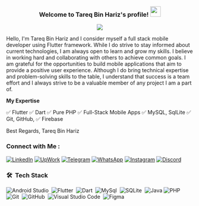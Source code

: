 
<h3 align="center">
  Welcome to Tareq Bin Hariz's profile!
  <img src="https://media.giphy.com/media/hvRJCLFzcasrR4ia7z/giphy.gif" width="28">
</h3>

<!-- Typing SVG by DenverCoder1 - https://github.com/DenverCoder1/readme-typing-svg -->
<p align="center">
  <a href="https://github.com/DenverCoder1/readme-typing-svg"><img src="https://readme-typing-svg.herokuapp.com/?lines=Full-Stack%20Mobile%20Developer;Always%20learning%20new%20things&font=Fira%20Code&center=true&width=440&height=45&color=f75c7e&vCenter=true&size=22"></a>
</p> 

Hello, I'm Tareq Bin Hariz and I consider myself a full stack mobile developer using Flutter framework. While I do strive to stay informed about current technologies, I am always open to learn and grow my skills. I believe in working hard and collaborating with others to achieve common goals. I am grateful for the opportunities to build mobile applications that aim to provide a positive user experience. Although I do bring technical expertise and problem-solving skills to the table, I understand that success is a team effort and I always strive to be a valuable member of any project I am a part of.

________________________My Expertise________________________

✅ Flutter
✅ Dart
✅ Pure PHP
✅ Full-Stack Mobile Apps
✅ MySQL, SqlLite
✅ Git, GitHub,
✅ Firebase

Best Regards,
Tareq Bin Hariz

### Connect with Me :

  [![LinkedIn](https://img.shields.io/badge/LinkedIn-0077B5?style=for-the-badge&logo=linkedin&logoColor=white)](https://linkedin.com/in/tareq-bin-hariz-0202092b0)
  [![UpWork](https://img.shields.io/badge/UpWork-14a800?style=for-the-badge&logo=upwork&logoColor=white)](https://www.upwork.com/freelancers/~01b01f84f604897150)
  [![Telegram](https://img.shields.io/badge/Telegram-30a3e6?style=for-the-badge&logo=telegram&logoColor=white)](https://t.me/@tareqbinhariz)
  [![WhatsApp](https://img.shields.io/badge/WhatsApp-25D366?style=for-the-badge&logo=whatsapp&logoColor=white)](https://wa.me/735696794)
  [![Instagram](https://img.shields.io/badge/-Instagram-%23E4405F?style=for-the-badge&logo=instagram&logoColor=white)](https://www.instagram.com/tareqbinhariz/)
  [![Discord](https://img.shields.io/badge/Discord-7289DA?style=for-the-badge&logo=discord&logoColor=white)](https://discordapp.com/channels/@me/tareqbinhariz/)

### 🛠 &nbsp;Tech Stack
![Android Studio](https://img.shields.io/badge/-AndroidStudio-05122A?style=flat&logo=AndroidStudio)&nbsp;
![Flutter](https://img.shields.io/badge/-Flutter-05122A?style=flat&logo=Flutter&logoColor=007ACC)&nbsp;
![Dart](https://img.shields.io/badge/-Dart-05122A?style=flat&logo=Dart&logoColor=007ACC)&nbsp;
![MySql](https://img.shields.io/badge/-MySql-05122A?style=flat&logo=MySQL&logoColor=1572B6)&nbsp;
![SQLite](https://img.shields.io/badge/-SQLite-05122A?style=flat&logo=sqlite&logoColor=07405E)&nbsp;
![Java](https://img.shields.io/badge/-Java-05122A?style=flat&logo=openjdk&logoColor=f89917)
![PHP](https://img.shields.io/badge/-PHP-05122A?style=flat&logo=PHP&logoColor=556096)&nbsp;
![Git](https://img.shields.io/badge/-Git-05122A?style=flat&logo=git)&nbsp;
![GitHub](https://img.shields.io/badge/-GitHub-05122A?style=flat&logo=github)&nbsp;
![Visual Studio Code](https://img.shields.io/badge/-Visual%20Studio%20Code-05122A?style=flat&logo=visual-studio-code&logoColor=007ACC)&nbsp;
![Figma](https://img.shields.io/badge/-Figma-05122A?style=flat&logo=figma&logoColor=figma)&nbsp;


